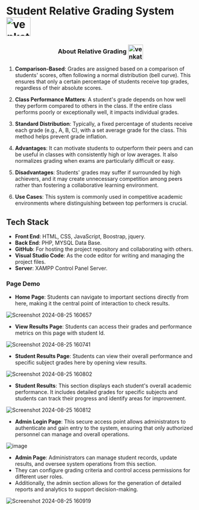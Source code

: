 
<h1 align="left">Student Relative Grading System <img align="center" src="https://www.kindpng.com/picc/m/78-788160_transparent-stock-market-icon-png-png-download.png" alt="venkatreddy" height="50" width="65" /></h1>
<h3 align="center">About Relative Grading <img align="center" src="https://cdn-icons-png.flaticon.com/512/9913/9913579.png" alt="venkatreddy" height="40" width="40" /></h3>

1. **Comparison-Based**: Grades are assigned based on a comparison of students' scores, often following a normal distribution (bell curve). This ensures that only a certain percentage of students receive top grades, regardless of their absolute scores.

2. **Class Performance Matters**: A student's grade depends on how well they perform compared to others in the class. If the entire class performs poorly or exceptionally well, it impacts individual grades.

3. **Standard Distribution**: Typically, a fixed percentage of students receive each grade (e.g., A, B, C), with a set average grade for the class. This method helps prevent grade inflation.

4. **Advantages**: It can motivate students to outperform their peers and can be useful in classes with consistently high or low averages. It also normalizes grading when exams are particularly difficult or easy.

5. **Disadvantages**: Students' grades may suffer if surrounded by high achievers, and it may create unnecessary competition among peers rather than fostering a collaborative learning environment.

6. **Use Cases**: This system is commonly used in competitive academic environments where distinguishing between top performers is crucial.

<h2 align="left">Tech Stack</h2>

- **Front End**: HTML, CSS, JavaScript, Boostrap, jquery.
- **Back End**: PHP, MYSQL Data Base.
- **GitHub**: For hosting the project repository and collaborating with others.
- **Visual Studio Code**: As the code editor for writing and managing the project files.
- **Server**: XAMPP Control Panel Server.

<h3>Page Demo</h3>

- **Home Page**: Students can navigate to important sections directly from here, making it the central point of interaction to check results.

![Screenshot 2024-08-25 160657](https://github.com/user-attachments/assets/67e719c6-dfad-4b2e-b430-6cf60d94bb12)
- **View Results Page**: Students can access their grades and performance metrics on this page with student Id.
  
![Screenshot 2024-08-25 160741](https://github.com/user-attachments/assets/5fb629a7-d910-4c87-882a-d52a23ae4e2d)
- **Student Results Page**: Students can view their overall performance and specific subject grades here by opening view results.
  
![Screenshot 2024-08-25 160802](https://github.com/user-attachments/assets/c03f700f-46b3-44a5-b903-3fba7d671552)
- **Student Results**: This section displays each student's overall academic performance. It includes detailed grades for specific subjects and students can track their progress and identify areas for improvement.

![Screenshot 2024-08-25 160812](https://github.com/user-attachments/assets/239518c3-2c28-4091-8eff-7c8a2f6497bd)
- **Admin Login Page**: This secure access point allows administrators to authenticate and gain entry to the system, ensuring that only authorized personnel can manage and overall operations.

![image](https://github.com/user-attachments/assets/f7c16d8e-6986-4019-a048-53fd8895034d)
- **Admin Page**: Administrators can manage student records, update results, and oversee system operations from this section.
- They can configure grading criteria and control access permissions for different user roles.
- Additionally, the admin section allows for the generation of detailed reports and analytics to support decision-making.
  
![Screenshot 2024-08-25 160919](https://github.com/user-attachments/assets/27d1fb8c-e36f-402e-ad58-b32ece9dcd33)
